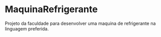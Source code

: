 # MaquinaRefrigerante
Projeto da faculdade para desenvolver uma maquina de refrigerante na linguagem preferida.
